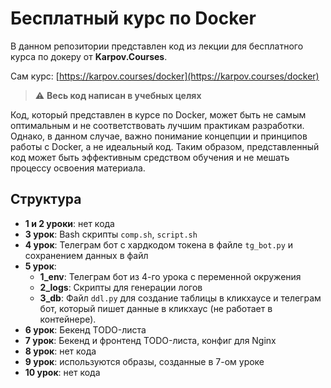 # Бесплатный курс по Docker

В данном репозитории представлен код из лекции для бесплатного курса по докеру от **Karpov.Courses**.

Сам курс: [https://karpov.courses/docker](https://karpov.courses/docker)

> :warning: **Весь код написан в учебных целях**

Код, который представлен в курсе по Docker, может быть не самым оптимальным и не соответствовать лучшим практикам
разработки. Однако, в данном случае, важно понимание концепции и принципов работы с Docker, а не идеальный код. Таким
образом, представленный код может быть эффективным средством обучения и не мешать процессу освоения материала.

## Структура

- **1 и 2 уроки**: нет кода
- **3 урок**: Bash скрипты `comp.sh`, `script.sh`
- **4 урок**: Телеграм бот с хардкодом токена в файле `tg_bot.py` и сохранением данных в файл
- **5 урок**:
    - **1_env**: Телеграм бот из 4-го урока с переменной окружения
    - **2_logs**: Скрипты для генерации логов
    - **3_db**: Файл `ddl.py` для создание таблицы в кликхаусе и телеграм бот, который пишет данные в кликхаус (не
      работает в контейнере).
- **6 урок**: Бекенд TODO-листа
- **7 урок**: Бекенд и фронтенд TODO-листа, конфиг для Nginx
- **8 урок**: нет кода
- **9 урок**: используются образы, созданные в 7-ом уроке
- **10 урок**: нет кода
